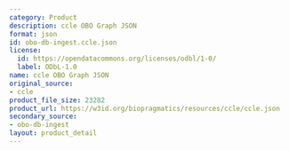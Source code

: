 ```yaml
---
category: Product
description: ccle OBO Graph JSON
format: json
id: obo-db-ingest.ccle.json
license:
  id: https://opendatacommons.org/licenses/odbl/1-0/
  label: ODbL-1.0
name: ccle OBO Graph JSON
original_source:
- ccle
product_file_size: 23282
product_url: https://w3id.org/biopragmatics/resources/ccle/ccle.json
secondary_source:
- obo-db-ingest
layout: product_detail
---
```


